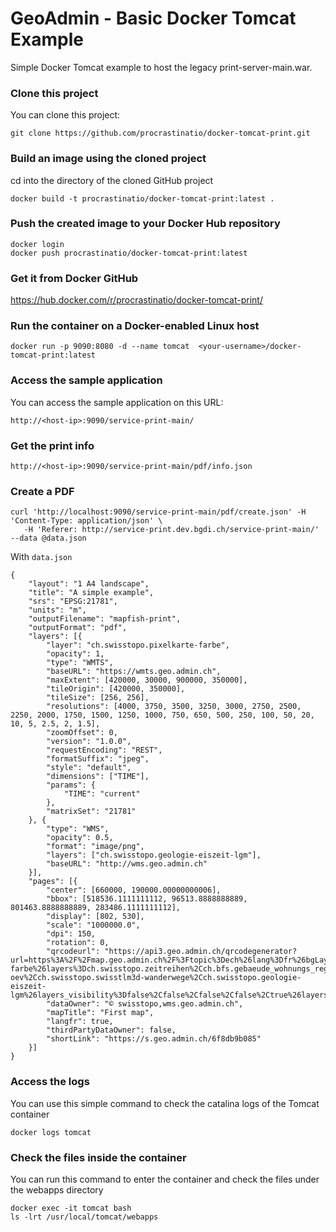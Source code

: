 
GeoAdmin - Basic Docker Tomcat Example 
===========================

Simple Docker Tomcat example to host the legacy print-server-main.war.

### Clone this project

You can clone this project:
~~~~~~~~~~~~~~~~~~~~~~~~~~~~~~~~~~~~~~~~~~~~~~~~~~~~~~~~~~~~~~~~~~~~~~~~~~~~~~~~
git clone https://github.com/procrastinatio/docker-tomcat-print.git
~~~~~~~~~~~~~~~~~~~~~~~~~~~~~~~~~~~~~~~~~~~~~~~~~~~~~~~~~~~~~~~~~~~~~~~~~~~~~~~~

### Build an image using the cloned project

cd into the directory of the cloned GitHub project

~~~~~~~~~~~~~~~~~~~~~~~~~~~~~~~~~~~~~~~~~~~~~~~~~~~~~~~~~~~~~~~~~~~~~~~~~~~~~~~~
docker build -t procrastinatio/docker-tomcat-print:latest .
~~~~~~~~~~~~~~~~~~~~~~~~~~~~~~~~~~~~~~~~~~~~~~~~~~~~~~~~~~~~~~~~~~~~~~~~~~~~~~~~

### Push the created image to your Docker Hub repository

~~~~~~~~~~~~~~~~~~~~~~~~~~~~~~~~~~~~~~~~~~~~~~~~~~~~~~~~~~~~~~~~~~~~~~~~~~~~~~~~
docker login
docker push procrastinatio/docker-tomcat-print:latest
~~~~~~~~~~~~~~~~~~~~~~~~~~~~~~~~~~~~~~~~~~~~~~~~~~~~~~~~~~~~~~~~~~~~~~~~~~~~~~~~

### Get it from Docker GitHub

https://hub.docker.com/r/procrastinatio/docker-tomcat-print/

### Run the container on a Docker-enabled Linux host

~~~~~~~~~~~~~~~~~~~~~~~~~~~~~~~~~~~~~~~~~~~~~~~~~~~~~~~~~~~~~~~~~~~~~~~~~~~~~~~~
docker run -p 9090:8080 -d --name tomcat  <your-username>/docker-tomcat-print:latest
~~~~~~~~~~~~~~~~~~~~~~~~~~~~~~~~~~~~~~~~~~~~~~~~~~~~~~~~~~~~~~~~~~~~~~~~~~~~~~~~

### Access the sample application

You can access the sample application on this URL:

    http://<host-ip>:9090/service-print-main/

### Get the print info

    http://<host-ip>:9090/service-print-main/pdf/info.json

### Create a PDF

~~~~~~~~~~~~~~~~~~~~~~~~~~~~~~~~~~~~~~~~~~~~~~~~~~~~~~~~~~~~~~~~~~~~~~~~~~~~~~~~
curl 'http://localhost:9090/service-print-main/pdf/create.json' -H 'Content-Type: application/json' \
   -H 'Referer: http://service-print.dev.bgdi.ch/service-print-main/' --data @data.json
~~~~~~~~~~~~~~~~~~~~~~~~~~~~~~~~~~~~~~~~~~~~~~~~~~~~~~~~~~~~~~~~~~~~~~~~~~~~~~~~

With `data.json`

~~~~~~~~~~~~~~~~~~~~~~~~~~~~~~~~~~~~~~~~~~~~~~~~~~~~~~~~~~~~~~~~~~~~~~~~~~~~~~~~
{
    "layout": "1 A4 landscape",
    "title": "A simple example",
    "srs": "EPSG:21781",
    "units": "m",
    "outputFilename": "mapfish-print",
    "outputFormat": "pdf",
    "layers": [{
        "layer": "ch.swisstopo.pixelkarte-farbe",
        "opacity": 1,
        "type": "WMTS",
        "baseURL": "https://wmts.geo.admin.ch",
        "maxExtent": [420000, 30000, 900000, 350000],
        "tileOrigin": [420000, 350000],
        "tileSize": [256, 256],
        "resolutions": [4000, 3750, 3500, 3250, 3000, 2750, 2500, 2250, 2000, 1750, 1500, 1250, 1000, 750, 650, 500, 250, 100, 50, 20, 10, 5, 2.5, 2, 1.5],
        "zoomOffset": 0,
        "version": "1.0.0",
        "requestEncoding": "REST",
        "formatSuffix": "jpeg",
        "style": "default",
        "dimensions": ["TIME"],
        "params": {
            "TIME": "current"
        },
        "matrixSet": "21781"
    }, {
        "type": "WMS",
        "opacity": 0.5,
        "format": "image/png",
        "layers": ["ch.swisstopo.geologie-eiszeit-lgm"],
        "baseURL": "http://wms.geo.admin.ch"
    }],
    "pages": [{
        "center": [660000, 190000.00000000006],
        "bbox": [518536.1111111112, 96513.8888888889, 801463.8888888889, 283486.1111111112],
        "display": [802, 530],
        "scale": "1000000.0",
        "dpi": 150,
        "rotation": 0,
        "qrcodeurl": "https://api3.geo.admin.ch/qrcodegenerator?url=https%3A%2F%2Fmap.geo.admin.ch%2F%3Ftopic%3Dech%26lang%3Dfr%26bgLayer%3Dch.swisstopo.pixelkarte-farbe%26layers%3Dch.swisstopo.zeitreihen%2Cch.bfs.gebaeude_wohnungs_register%2Cch.bav.haltestellen-oev%2Cch.swisstopo.swisstlm3d-wanderwege%2Cch.swisstopo.geologie-eiszeit-lgm%26layers_visibility%3Dfalse%2Cfalse%2Cfalse%2Cfalse%2Ctrue%26layers_timestamp%3D18641231%2C%2C%2C%2C%26X%3D207600.00%26Y%3D590000.00%26zoom%3D3%26layers_opacity%3D1%2C1%2C1%2C1%2C0.55",
        "dataOwner": "© swisstopo,wms.geo.admin.ch",
        "mapTitle": "First map",
        "langfr": true,
        "thirdPartyDataOwner": false,
        "shortLink": "https://s.geo.admin.ch/6f8db9b085"
    }]
}
~~~~~~~~~~~~~~~~~~~~~~~~~~~~~~~~~~~~~~~~~~~~~~~~~~~~~~~~~~~~~~~~~~~~~~~~~~~~~~~~

### Access the logs

You can use this simple command to check the catalina logs of the Tomcat container

~~~~~~~~~~~~~~~~~~~~~~~~~~~~~~~~~~~~~~~~~~~~~~~~~~~~~~~~~~~~~~~~~~~~~~~~~~~~~~~~
docker logs tomcat
~~~~~~~~~~~~~~~~~~~~~~~~~~~~~~~~~~~~~~~~~~~~~~~~~~~~~~~~~~~~~~~~~~~~~~~~~~~~~~~~

### Check the files inside the container

You can run this command to enter the container and check the files under the webapps directory

~~~~~~~~~~~~~~~~~~~~~~~~~~~~~~~~~~~~~~~~~~~~~~~~~~~~~~~~~~~~~~~~~~~~~~~~~~~~~~~~
docker exec -it tomcat bash
ls -lrt /usr/local/tomcat/webapps
~~~~~~~~~~~~~~~~~~~~~~~~~~~~~~~~~~~~~~~~~~~~~~~~~~~~~~~~~~~~~~~~~~~~~~~~~~~~~~~~

